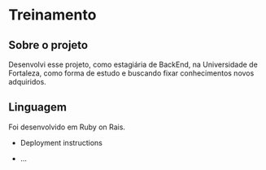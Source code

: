 # Treinamento

## Sobre o projeto

Desenvolvi esse projeto, como estagiária de BackEnd, na Universidade de Fortaleza, como forma de estudo e buscando fixar conhecimentos novos adquiridos.
 
## Linguagem

Foi desenvolvido em Ruby on Rais.
* Deployment instructions

* ...
